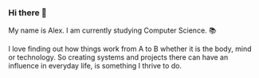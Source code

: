 ### Hi there 👋

<p> My name is Alex. I am currently studying Computer Science. 📚

I love finding out how things work from A to B whether it is the body, mind or technology. 
So creating systems and projects there can have an influence in everyday life, is something I thrive to do. 

  
  </p>
